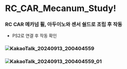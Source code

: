 # RC_CAR_Mecanum_Study!
### RC CAR 메카넘 휠, 아두이노와 센서 쉴드로 조립 후 작동
- PS2로 연결 후 작동 확인

### ![KakaoTalk_20240913_200404559](https://github.com/user-attachments/assets/97f64f7c-6fca-48cc-bf62-fc66ab2cd374)

### ![KakaoTalk_20240913_200404559_01](https://github.com/user-attachments/assets/60318c15-b7fc-4255-950f-6c0361d6bded)
